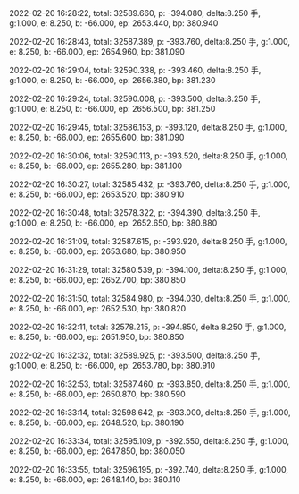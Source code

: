 2022-02-20 16:28:22, total: 32589.660, p: -394.080, delta:8.250 手, g:1.000, e: 8.250, b: -66.000, ep: 2653.440, bp: 380.940

2022-02-20 16:28:43, total: 32587.389, p: -393.760, delta:8.250 手, g:1.000, e: 8.250, b: -66.000, ep: 2654.960, bp: 381.090

2022-02-20 16:29:04, total: 32590.338, p: -393.460, delta:8.250 手, g:1.000, e: 8.250, b: -66.000, ep: 2656.380, bp: 381.230

2022-02-20 16:29:24, total: 32590.008, p: -393.500, delta:8.250 手, g:1.000, e: 8.250, b: -66.000, ep: 2656.500, bp: 381.250

2022-02-20 16:29:45, total: 32586.153, p: -393.120, delta:8.250 手, g:1.000, e: 8.250, b: -66.000, ep: 2655.600, bp: 381.090

2022-02-20 16:30:06, total: 32590.113, p: -393.520, delta:8.250 手, g:1.000, e: 8.250, b: -66.000, ep: 2655.280, bp: 381.100

2022-02-20 16:30:27, total: 32585.432, p: -393.760, delta:8.250 手, g:1.000, e: 8.250, b: -66.000, ep: 2653.520, bp: 380.910

2022-02-20 16:30:48, total: 32578.322, p: -394.390, delta:8.250 手, g:1.000, e: 8.250, b: -66.000, ep: 2652.650, bp: 380.880

2022-02-20 16:31:09, total: 32587.615, p: -393.920, delta:8.250 手, g:1.000, e: 8.250, b: -66.000, ep: 2653.680, bp: 380.950

2022-02-20 16:31:29, total: 32580.539, p: -394.100, delta:8.250 手, g:1.000, e: 8.250, b: -66.000, ep: 2652.700, bp: 380.850

2022-02-20 16:31:50, total: 32584.980, p: -394.030, delta:8.250 手, g:1.000, e: 8.250, b: -66.000, ep: 2652.530, bp: 380.820

2022-02-20 16:32:11, total: 32578.215, p: -394.850, delta:8.250 手, g:1.000, e: 8.250, b: -66.000, ep: 2651.950, bp: 380.850

2022-02-20 16:32:32, total: 32589.925, p: -393.500, delta:8.250 手, g:1.000, e: 8.250, b: -66.000, ep: 2653.780, bp: 380.910

2022-02-20 16:32:53, total: 32587.460, p: -393.850, delta:8.250 手, g:1.000, e: 8.250, b: -66.000, ep: 2650.870, bp: 380.590

2022-02-20 16:33:14, total: 32598.642, p: -393.000, delta:8.250 手, g:1.000, e: 8.250, b: -66.000, ep: 2648.520, bp: 380.190

2022-02-20 16:33:34, total: 32595.109, p: -392.550, delta:8.250 手, g:1.000, e: 8.250, b: -66.000, ep: 2647.850, bp: 380.050

2022-02-20 16:33:55, total: 32596.195, p: -392.740, delta:8.250 手, g:1.000, e: 8.250, b: -66.000, ep: 2648.140, bp: 380.110
